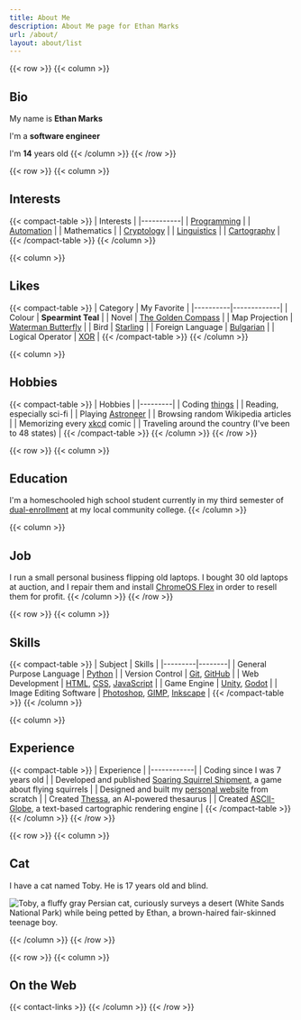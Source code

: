 ```yaml
---
title: About Me
description: About Me page for Ethan Marks
url: /about/
layout: about/list
---
```


{{< row >}}
{{< column >}}

## Bio

My name is **Ethan Marks**

I'm a **software engineer**

I'm **14** years old
{{< /column >}}
{{< /row >}}

{{< row >}}
{{< column >}}

## Interests

{{< compact-table >}}
| Interests |
|-----------|
| [Programming](/tags/programming) |
| [Automation](/tags/automation) |
| Mathematics |
| [Cryptology](/tags/cryptology) |
| [Linguistics](/tags/language/) |
| [Cartography](/tags/cartography) |
{{< /compact-table >}}
{{< /column >}}

{{< column >}}

## Likes

{{< compact-table >}}
| Category | My Favorite |
|----------|-------------|
| Colour | <span class="mint"><b>Spearmint Teal</b></span> |
| Novel | [The Golden Compass](https://www.goodreads.com/book/show/119322.The_Golden_Compass) |
| Map Projection | [Waterman Butterfly](https://colourlessspearmint.github.io/blog/waterman) |
| Bird | [Starling](https://en.wikipedia.org/wiki/Starling) |
| Foreign Language | [Bulgarian](https://en.wikipedia.org/wiki/Bulgarian_language) |
| Logical Operator | [XOR](https://en.wikipedia.org/wiki/Exclusive_or) |
{{< /compact-table >}}
{{< /column >}}

{{< column >}}

## Hobbies

{{< compact-table >}}
| Hobbies |
|---------|
| Coding [things](/tags/projects/) |
| Reading, especially sci-fi |
| Playing [Astroneer](https://store.steampowered.com/app/361420/ASTRONEER/) |
| Browsing random Wikipedia articles |
| Memorizing every [xkcd](https://xkcd.com/) comic |
| Traveling around the country (I've been to 48 states) |
{{< /compact-table >}}
{{< /column >}}
{{< /row >}}

{{< row >}}
{{< column >}}

## Education

I'm a homeschooled high school student currently in my third semester of [dual-enrollment](https://en.wikipedia.org/wiki/Dual_enrollment) at my local community college.
{{< /column >}}

{{< column >}}

## Job

I run a small personal business flipping old laptops. I bought 30 old laptops at auction, and I repair them and install [ChromeOS Flex](https://chromeos.google/products/chromeos-flex/) in order to resell them for profit.
{{< /column >}}
{{< /row >}}

{{< row >}}
{{< column >}}

## Skills

{{< compact-table >}}
| Subject | Skills |
|---------|--------|
| General Purpose Language | [Python](https://www.python.org/) |
| Version Control | [Git](https://git-scm.com/), [GitHub](https://github.com/) |
| Web Development | [HTML](https://en.wikipedia.org/wiki/HTML), [CSS](https://en.wikipedia.org/wiki/CSS), [JavaScript](https://en.wikipedia.org/wiki/JavaScript) |
| Game Engine | [Unity](https://unity.com/), [Godot](https://godotengine.org/) |
| Image Editing Software | [Photoshop](https://www.adobe.com/products/photoshop.html), [GIMP](https://www.gimp.org/), [Inkscape](https://inkscape.org/) |
{{< /compact-table >}}
{{< /column >}}

{{< column >}}

## Experience

{{< compact-table >}}
| Experience |
|------------|
| Coding since I was 7 years old |
| Developed and published [Soaring Squirrel Shipment](https://colourlessspearmint.itch.io/soaring-squirrel-shipment), a game about flying squirrels |
| Designed and built my [personal website](/blog/personalwebsite) from scratch |
| Created [Thessa](/blog/thessa), an AI-powered thesaurus |
| Created [ASCII-Globe](/blog/asciiglobe), a text-based cartographic rendering engine |
{{< /compact-table >}}
{{< /column >}}
{{< /row >}}

{{< row >}}
{{< column >}}

## Cat

I have a cat named Toby. He is 17 years old and blind.

![Toby, a fluffy gray Persian cat, curiously surveys a desert (White Sands National Park) while being petted by Ethan, a brown-haired fair-skinned teenage boy.](~/toby.webp "Me and Toby at White Sands National Park")

{{< /column >}}
{{< /row >}}

{{< row >}}
{{< column >}}

## On the Web

{{< contact-links >}}
{{< /column >}}
{{< /row >}}
